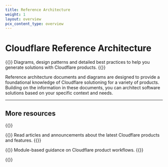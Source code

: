 ```yaml
---
title: Reference Architecture
weight: 1
layout: overview
pcx_content_type: overview
---
```

 
# Cloudflare Reference Architecture
 
{{<description>}}
Diagrams, design patterns and detailed best practices to help you generate solutions with Cloudflare products.
{{</description>}}
 
Reference architecture documents and diagrams are designed to provide a foundational knowledge of Cloudflare solutioning for a variety of products. Building on the information in these documents, you can architect software solutions based on your specific context and needs.
 
---
 
## More resources

{{<resource-group>}}
 
{{<resource header="Cloudflare blog" href="https://blog.cloudflare.com/" icon="learning-center-book">}}
Read articles and announcements about the latest Cloudflare products and features.
{{</resource>}}

{{<resource header="Learning Paths" href="https://developers.cloudflare.com/learning-paths/" icon="learning-center-book">}}
Module-based guidance on Cloudflare product workflows.
{{</resource>}}
 
{{</resource-group>}}